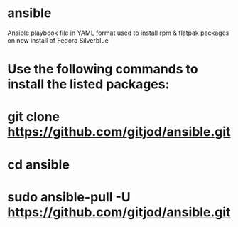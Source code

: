 # ansible

Ansible playbook file in YAML format used to install rpm & flatpak packages on new install of Fedora Silverblue 

# Use the following commands to install the listed packages:

# git clone https://github.com/gitjod/ansible.git
# cd ansible
# sudo ansible-pull -U https://github.com/gitjod/ansible.git
